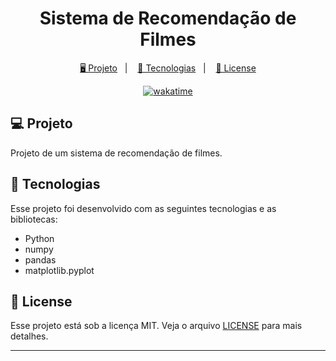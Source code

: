 <h1 align="center">
  Sistema de Recomendação de Filmes
</h1>

<p align="center">
  <a href="#-projeto">🖥️ Projeto</a>&nbsp;&nbsp;&nbsp;|&nbsp;&nbsp;&nbsp;
  <a href="#-tecnologias">🚀 Tecnologias</a>&nbsp;&nbsp;&nbsp;|&nbsp;&nbsp;&nbsp;
  <a href="#-license">📝 License</a>
</p>

<p align="center">
<a href="https://wakatime.com/badge/user/68660678-6b86-4b78-98df-f5f41a37e1bc/project/74d9b7ab-10c0-46be-a088-82e3dd3ceca5"><img src="https://wakatime.com/badge/user/68660678-6b86-4b78-98df-f5f41a37e1bc/project/74d9b7ab-10c0-46be-a088-82e3dd3ceca5.svg" alt="wakatime"></a>
</p>

## 💻 Projeto

Projeto de um sistema de recomendação de filmes.

## 🚀 Tecnologias

Esse projeto foi desenvolvido com as seguintes tecnologias e as bibliotecas:

- Python
- numpy
- pandas
- matplotlib.pyplot

## 📝 License

Esse projeto está sob a licença MIT. Veja o arquivo [LICENSE](LICENSE) para mais detalhes.

---
